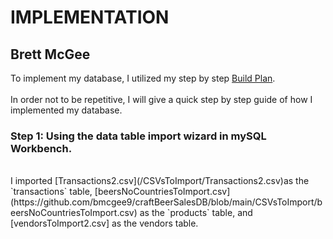 # IMPLEMENTATION
## Brett McGee

To implement my database, I utilized my step by step 
[Build Plan](https://github.com/bmcgee9/craftBeerSalesDB/blob/main/buildPlan.md). </br>
</br>
In order not to be repetitive, I will give a quick step by step guide of how I implemented my database.

### Step 1: Using the data table import wizard in mySQL Workbench. 
</br>
I imported [Transactions2.csv](/CSVsToImport/Transactions2.csv)as the `transactions` table, [beersNoCountriesToImport.csv](https://github.com/bmcgee9/craftBeerSalesDB/blob/main/CSVsToImport/beersNoCountriesToImport.csv) as the `products` table, and [vendorsToImport2.csv] as the vendors table.
